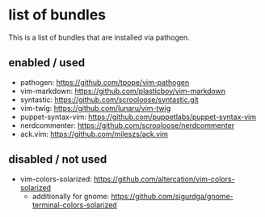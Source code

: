 # list of bundles

This is a list of bundles that are installed via pathogen.

## enabled / used

- pathogen: https://github.com/tpope/vim-pathogen
- vim-markdown: https://github.com/plasticboy/vim-markdown
- syntastic: https://github.com/scrooloose/syntastic.git
- vim-twig: https://github.com/lunaru/vim-twig
- puppet-syntax-vim: https://github.com/puppetlabs/puppet-syntax-vim
- nerdcommenter: https://github.com/scrooloose/nerdcommenter
- ack.vim: https://github.com/mileszs/ack.vim

## disabled / not used

- vim-colors-solarized: https://github.com/altercation/vim-colors-solarized
    - additionally for gnome: https://github.com/sigurdga/gnome-terminal-colors-solarized
